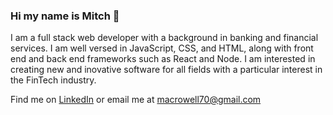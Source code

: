 ### Hi my name is Mitch 👋

I am a full stack web developer with a background in banking and financial services. I am well versed in JavaScript, CSS, and HTML, along with front end and back end frameworks such as React and Node. I am interested in creating new and inovative software for all fields with a particular interest in the FinTech industry.

Find me on [LinkedIn](https://www.linkedin.com/in/macrowell/) or email me at macrowell70@gmail.com

<!--
**macrowell70/macrowell70** is a ✨ _special_ ✨ repository because its `README.md` (this file) appears on your GitHub profile.

Here are some ideas to get you started:

- 🔭 I’m currently working on ...
- 🌱 I’m currently learning 
- 👯 I’m looking to collaborate on ...
- 🤔 I’m looking for help with ...
- 💬 Ask me about ...
- 📫 How to reach me: ...
- 😄 Pronouns: ...
- ⚡ Fun fact: ...
-->
